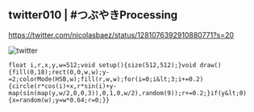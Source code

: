 ## twitter010 | #つぶやきProcessing 
https://twitter.com/nicolasbaez/status/1281076392910880771?s=20

![twitter](https://github.com/nicolasbaez/tweet010/blob/master/twitter010.gif)
```processing
float i,r,x,y,w=512;void setup(){size(512,512);}void draw(){fill(0,18);rect(0,0,w,w);y-=2;colorMode(HSB,w);fill(r,w,w);for(i=0;i&lt;3;i+=0.2){circle(r*cos(i)+x,r*sin(i)+y-map(sin(map(y,w/2,0,0,3)),0,1,0,w/2),random(9));r+=0.2;}if(y&lt;0){x=random(w);y=w*0.64;r=0;}}
```
